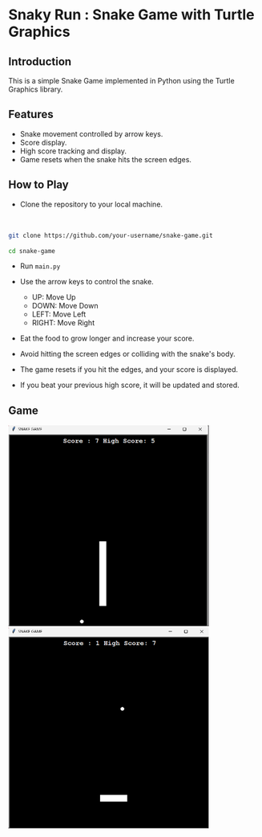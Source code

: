 # Snaky Run : Snake Game with Turtle Graphics

## Introduction
This is a simple Snake Game implemented in Python using the Turtle Graphics library.

## Features
- Snake movement controlled by arrow keys.
- Score display.
- High score tracking and display.
- Game resets when the snake hits the screen edges.


## How to Play

- Clone the repository to your local machine.
<br>

   ```bash
   git clone https://github.com/your-username/snake-game.git
   
   ```
   ```bash
   cd snake-game
   ```
- Run  `main.py` 
- Use the arrow keys to control the snake.
   - UP: Move Up
   - DOWN: Move Down
   - LEFT: Move Left
   - RIGHT: Move Right

- Eat the food to grow longer and increase your score.
- Avoid hitting the screen edges or colliding with the snake's body.
- The game resets if you hit the edges, and your score is displayed.
- If you beat your previous high score, it will be updated and stored.

## Game
   <img width=400px height=400px src="https://raw.githubusercontent.com/rishiiiidha/snake-game/main/img/img1.png">
   <img width=400px height=400px src="https://raw.githubusercontent.com/rishiiiidha/snake-game/main/img/img2.png">


